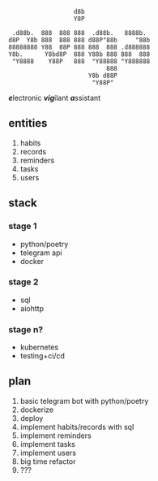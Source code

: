 ```
                  d8b                   
                  Y8P                   
                                        
 .d88b.  888  888 888  .d88b.   8888b.  
d8P  Y8b 888  888 888 d88P"88b     "88b 
88888888 Y88  88P 888 888  888 .d888888 
Y8b.      Y8bd8P  888 Y88b 888 888  888 
 "Y8888    Y88P   888  "Y88888 "Y888888 
                           888          
                      Y8b d88P          
                       "Y88P"           

```

***e***lectronic ***vig***ilant ***a***ssistant

## entities

1. habits
2. records
3. reminders
4. tasks
5. users

## stack

### stage 1

- python/poetry
- telegram api
- docker

### stage 2

- sql
- aiohttp

### stage n?

- kubernetes
- testing+ci/cd

## plan

1. basic telegram bot with python/poetry
2. dockerize
3. deploy
4. implement habits/records with sql
5. implement reminders
6. implement tasks
7. implement users
8. big time refactor
9. ???

